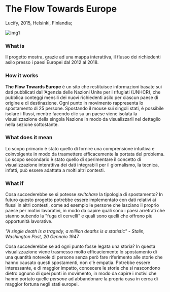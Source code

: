# The Flow Towards Europe
Lucify, 2015, Helsinki, Finlandia;

![img1](https://github.com/RobertoAlesi/archive/blob/main/RobertoAlesi/Close_Reading/imgs/tfteurope.png)

### What is
Il progetto mostra, grazie ad una mappa interattiva, il flusso dei richiedenti asilo presso i paesi Europei dal 2012 al 2018.


### How it works
**The Flow Towards Europe** è un sito che restituisce informazioni basate sui dati pubblicati dall'Agenzia delle Nazioni Unite per i rifugiati (UNHCR), che pubblica conteggi mensili dei nuovi richiedenti 
asilo per ciascun paese di origine e di destinazione.
Ogni punto in movimento rappresenta lo spostamento di 25 persone. Spostando il mouse sui singoli stati, è possibile isolare i flussi, mentre facendo clic su un paese viene isolata la visualizzazione della singola Nazione in modo da visualizzarli nel dettaglio nella sezione sottostante.


### What does it mean
Lo scopo primario è stato quello di fornire una comprensione intuitiva e coinvolgente in modo da 
trasmettere efficacemente la portata del problema.
Lo scopo secondario è stato quello di sperimentare il concetto di visualizzazione interattiva dei dati integrabili per il giornalismo, la tecnica, infatti, può essere adattata a molti altri contesti.


### What if
Cosa succederebbe se si potesse _switchare_ la tipologia di spostamento?
In futuro questo progetto potrebbe essere implementato con dati relativi ai flussi in altri contesti, come ad esempio le persone che lasciano il proprio paese per motivi lavorativi, in modo da capire quali sono i paesi arretrati che stanno subendo la "fuga di cervelli" e quali sono quelli che offrono più opportunità lavorative.

_"A single death is a tragedy, a million deaths is a statistic" - Stalin, Washington Post, 20 Gennaio 1947_

Cosa succederebbe se ad ogni punto fosse legata una storia?
In questa visualizzazione viene trasmesso molto efficaciemente lo spostamento di una quantità notevole di persone senza però fare riferimento alle storie che hanno causato questi spostamenti, non c'è empatia.
Potrebbe essere interessante, e di maggior impatto, conoscere le storie che si nascondono dietro ognuno di quei punti in movimento, in modo da capire i motivi che hanno portato quelle *persone* ad abbandonare la propria casa in cerca di maggior fortuna negli stati europei.
